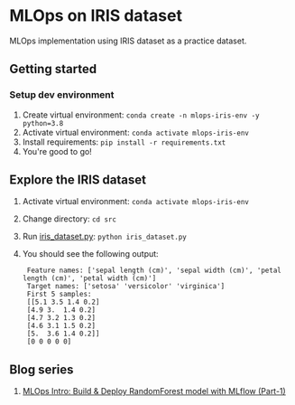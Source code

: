 # MLOps on IRIS dataset

MLOps implementation using IRIS dataset as a practice dataset.

## Getting started

### Setup dev environment

1. Create virtual environment: `conda create -n mlops-iris-env -y python=3.8`
1. Activate virtual environment: `conda activate mlops-iris-env`
1. Install requirements: `pip install -r requirements.txt`
1. You're good to go!

## Explore the IRIS dataset

1. Activate virtual environment: `conda activate mlops-iris-env`
1. Change directory: `cd src`
1. Run [iris_dataset.py](src/iris_dataset.py): `python iris_dataset.py`
1. You should see the following output:

   ```text
    Feature names: ['sepal length (cm)', 'sepal width (cm)', 'petal length (cm)', 'petal width (cm)']
    Target names: ['setosa' 'versicolor' 'virginica']
    First 5 samples:
    [[5.1 3.5 1.4 0.2]
    [4.9 3.  1.4 0.2]
    [4.7 3.2 1.3 0.2]
    [4.6 3.1 1.5 0.2]
    [5.  3.6 1.4 0.2]]
    [0 0 0 0 0]
   ```

## Blog series

1. [MLOps Intro: Build & Deploy RandomForest model with MLflow (Part-1)](https://ainomictech.medium.com/mlops-intro-build-deploy-randomforest-with-mlflow-part-1-49ba5308cf29)
